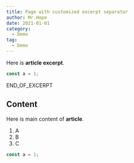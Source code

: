 ```yaml
---
title: Page with customized excerpt separator
author: Mr.Hope
date: 2021-01-01
category:
  - Demo
tag:
  - Demo
---
```


Here is **article excerpt**.

```js
const a = 1;
```

END_OF_EXCERPT

## Content

Here is main content of **article**.

1. A
1. B
1. C

```js
const a = 1;
```
